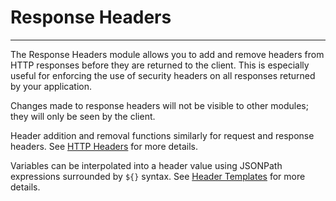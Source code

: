 # Response Headers
----------------

The Response Headers module allows you to add and remove headers from HTTP responses before they are returned to the client. This is especially useful for enforcing the use of security headers on all responses returned by your application.

Changes made to response headers will not be visible to other modules; they will only be seen by the client.

Header addition and removal functions similarly for request and response headers. See [HTTP Headers](/docs/cloud-edge/http-header-templates) for more details.

Variables can be interpolated into a header value using JSONPath expressions surrounded by `${}` syntax. See [Header Templates](/docs/cloud-edge/http-header-templates) for more details.
